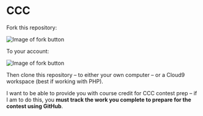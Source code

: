 # CCC

Fork this repository:

![Image of fork button](http://russellgordon.ca/rsgc/2015-16/ics4u/fork.png)

To your account:

![Image of fork button](http://russellgordon.ca/rsgc/2015-16/ics4u/toaccount.png)

Then clone this repository – to either your own computer – or a Cloud9 workspace (best if working with PHP).

I want to be able to provide you with course credit for CCC contest prep – if I am to do this, you **must track the work you complete to prepare for the contest using GitHub**.
